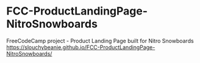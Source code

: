 # FCC-ProductLandingPage-NitroSnowboards
FreeCodeCamp project - Product Landing Page built for Nitro Snowboards<br>
https://slouchybeanie.github.io/FCC-ProductLandingPage-NitroSnowboards/
